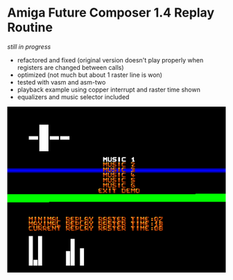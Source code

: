 # Amiga Future Composer 1.4 Replay Routine 

_still in progress_

- refactored and fixed (original version doesn't play properly when registers are changed between calls)
- optimized (not much but about 1 raster line is won)
- tested with vasm and asm-two
- playback example using copper interrupt and raster time shown 
- equalizers and music selector included

![](fc-player-demo.png)
